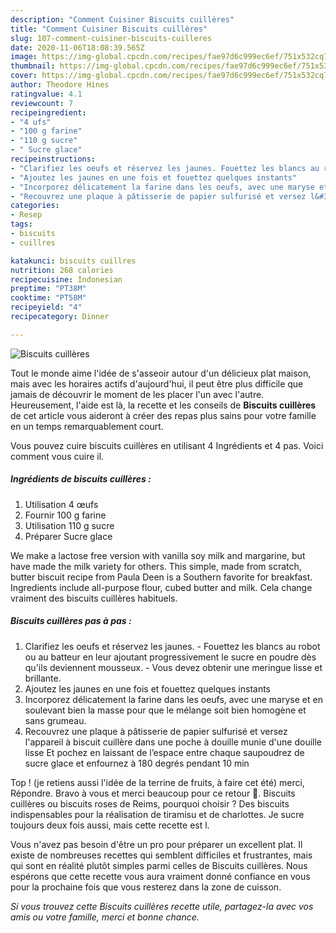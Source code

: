 ```yaml
---
description: "Comment Cuisiner Biscuits cuillères"
title: "Comment Cuisiner Biscuits cuillères"
slug: 107-comment-cuisiner-biscuits-cuilleres
date: 2020-11-06T18:08:39.565Z
image: https://img-global.cpcdn.com/recipes/fae97d6c999ec6ef/751x532cq70/biscuits-cuilleres-photo-principale-de-la-recette.jpg
thumbnail: https://img-global.cpcdn.com/recipes/fae97d6c999ec6ef/751x532cq70/biscuits-cuilleres-photo-principale-de-la-recette.jpg
cover: https://img-global.cpcdn.com/recipes/fae97d6c999ec6ef/751x532cq70/biscuits-cuilleres-photo-principale-de-la-recette.jpg
author: Theodore Hines
ratingvalue: 4.1
reviewcount: 7
recipeingredient:
- "4 ufs"
- "100 g farine"
- "110 g sucre"
- " Sucre glace"
recipeinstructions:
- "Clarifiez les oeufs et réservez les jaunes. Fouettez les blancs au robot ou au batteur en leur ajoutant progressivement le sucre en poudre dès qu&#39;ils deviennent mousseux. Vous devez obtenir une meringue lisse et brillante."
- "Ajoutez les jaunes en une fois et fouettez quelques instants"
- "Incorporez délicatement la farine dans les oeufs, avec une maryse et en soulevant bien la masse pour que le mélange soit bien homogène et sans grumeau."
- "Recouvrez une plaque à pâtisserie de papier sulfurisé et versez l&#39;appareil à biscuit cuillère dans une poche à douille munie d&#39;une douille lisse Et pochez en laissant de l’espace entre chaque saupoudrez de sucre glace et enfournez à 180 degrés pendant 10 min"
categories:
- Resep
tags:
- biscuits
- cuillres

katakunci: biscuits cuillres 
nutrition: 268 calories
recipecuisine: Indonesian
preptime: "PT38M"
cooktime: "PT58M"
recipeyield: "4"
recipecategory: Dinner

---
```



![Biscuits cuillères](https://img-global.cpcdn.com/recipes/fae97d6c999ec6ef/751x532cq70/biscuits-cuilleres-photo-principale-de-la-recette.jpg)

Tout le monde aime l'idée de s'asseoir autour d'un délicieux plat maison, mais avec les horaires actifs d'aujourd'hui, il peut être plus difficile que jamais de découvrir le moment de les placer l'un avec l'autre. Heureusement, l'aide est là, la recette et les conseils de <strong> Biscuits cuillères </strong> de cet article vous aideront à créer des repas plus sains pour votre famille en un temps remarquablement court.

<!--inarticleads1-->

Vous pouvez cuire biscuits cuillères en utilisant 4 Ingrédients et 4 pas. Voici comment vous cuire il.

##### Ingrédients de biscuits cuillères :

1. Utilisation 4 œufs
1. Fournir 100 g farine
1. Utilisation 110 g sucre
1. Préparer  Sucre glace


We make a lactose free version with vanilla soy milk and margarine, but have made the milk variety for others. This simple, made from scratch, butter biscuit recipe from Paula Deen is a Southern favorite for breakfast. Ingredients include all-purpose flour, cubed butter and milk. Cela change vraiment des biscuits cuillères habituels. 

<!--inarticleads2-->

##### Biscuits cuillères pas à pas :

1. Clarifiez les oeufs et réservez les jaunes. - Fouettez les blancs au robot ou au batteur en leur ajoutant progressivement le sucre en poudre dès qu&#39;ils deviennent mousseux. - Vous devez obtenir une meringue lisse et brillante.
1. Ajoutez les jaunes en une fois et fouettez quelques instants
1. Incorporez délicatement la farine dans les oeufs, avec une maryse et en soulevant bien la masse pour que le mélange soit bien homogène et sans grumeau.
1. Recouvrez une plaque à pâtisserie de papier sulfurisé et versez l&#39;appareil à biscuit cuillère dans une poche à douille munie d&#39;une douille lisse Et pochez en laissant de l’espace entre chaque saupoudrez de sucre glace et enfournez à 180 degrés pendant 10 min


Top ! (je retiens aussi l&#39;idée de la terrine de fruits, à faire cet été) merci, Répondre. Bravo à vous et merci beaucoup pour ce retour 🙂. Biscuits cuillères ou biscuits roses de Reims, pourquoi choisir ? Des biscuits indispensables pour la réalisation de tiramisu et de charlottes. Je sucre toujours deux fois aussi, mais cette recette est l. 

<!--inarticleads1-->

<p>
Vous n'avez pas besoin d'être un pro pour préparer un excellent plat. Il existe de nombreuses recettes qui semblent difficiles et frustrantes, mais qui sont en réalité plutôt simples parmi celles de Biscuits cuillères. Nous espérons que cette recette vous aura vraiment donné confiance en vous pour la prochaine fois que vous resterez dans la zone de cuisson.
</p>

<p>
<i>Si vous trouvez cette Biscuits cuillères recette utile, partagez-la avec vos amis ou votre famille, merci et bonne chance.</i>
</p>
